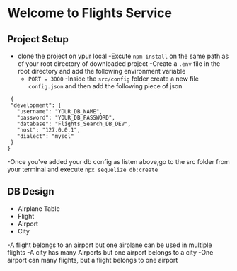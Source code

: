 # Welcome to Flights Service


## Project Setup
- clone the project on ypur local
-Excute  `npm install` on the same path as of your root directory of downloaded project
-Create a `.env` file in the root directory and add the following environment variable
     - `PORT = 3000`
 -Inside the `src/config` folder create a new file `config.json` and then add the following piece of json

 ```
  {
  "development": {
    "username": "YOUR_DB_NAME",
    "password": "YOUR_DB_PASSWORD",
    "database": "Flights_Search_DB_DEV",
    "host": "127.0.0.1",
    "dialect": "mysql"
  }
}

```

-Once you've added your db config as listen above,go to the src folder from your terminal and execute `npx sequelize db:create`


## DB Design
   - Airplane Table
   - Flight 
   - Airport 
   - City

   -A flight belongs to an airport but one airplane can be used in multiple flights 
   -A city has many Airports but one airport belongs to a city
   -One airport can many flights, but a flight belongs to one airport
